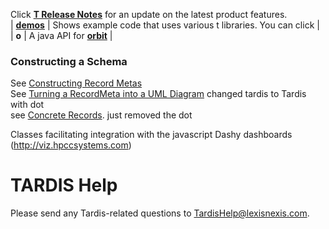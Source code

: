 
Click **[T Release Notes](/Tardis/Release-Notes/#t-release-notes)** for an update on the latest product features.<br>
| **[demos](home#t-demo-and-videos)** | Shows example code that uses various t libraries. You can click  | <br>
| **o** | A java API for **[orbit](tardis/Tardis-and-Web-Services#calling-orbit-services)** |


### Constructing a Schema
See [Constructing Record Metas](./tardis/Constructing-Record-Metas) <br>
See [Turning a RecordMeta into a UML Diagram](./Tardis/Turning-a-IRecordMeta-into-a-UML-Diagram)  changed tardis to Tardis with dot<br>
see [Concrete Records](/tardis/Concrete-Records).  just removed the dot<br>



Classes facilitating integration with the javascript Dashy dashboards (http://viz.hpccsystems.com)

# TARDIS Help

Please send any Tardis-related questions to TardisHelp@lexisnexis.com.

